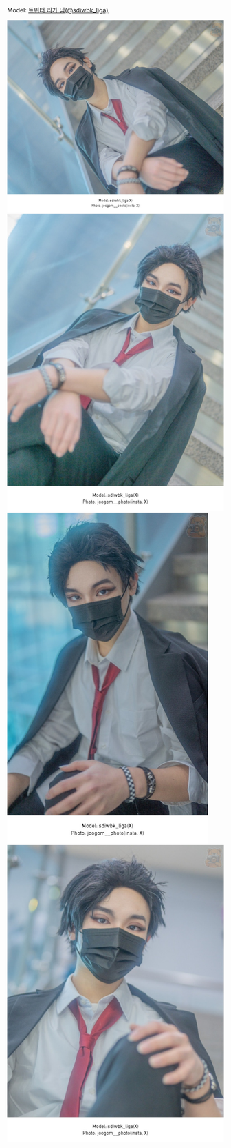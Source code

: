 ﻿---
dddd: 2023.12.17 서코
nickname: 리가
sns_type: x
sns_id: sdiwbk_liga
---

<a name="sdiwbk_liga"></a>
Model: <a href="https://x.com/sdiwbk_liga" target="_blank">트위터 리가 님(@sdiwbk_liga)</a>

![1702875890637.jpg](/assets/img/2023/12-17/1702875890637.jpg)
![1702875891950.jpg](/assets/img/2023/12-17/1702875891950.jpg)
![1702875893057.jpg](/assets/img/2023/12-17/1702875893057.jpg)
![1702875894052.jpg](/assets/img/2023/12-17/1702875894052.jpg)